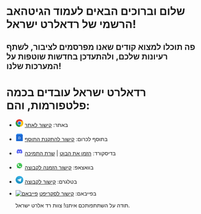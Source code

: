 # שלום וברוכים הבאים לעמוד הגיטהאב הרשמי של רדאלרט ישראל!
## פה תוכלו למצוא קודים שאנו מפרסמים לציבור, לשתף רעיונות שלכם, ולהתעדכן בחדשות שוטפות על המערכות שלנו!
# רדאלרט ישראל עובדים בכמה פלטפורמות, והם:
- <a href="https://red-alert.xyz"><img dir="rtl" title="אתר" style="max-width:100%;" height="20" src="https://raw.githubusercontent.com/github/explore/002d791bc68a86506b1bb7a3332bb6ba8e1d1891/topics/chrome/chrome.png"></a> באתר: [קישור לאתר](https://red-alert.xyz)
- <a href="https://red-alert.xyz/chrome"><img title="תוסף לכרום" style="max-width:100%;" height="20" src="https://raw.githubusercontent.com/github/explore/8eaa4711f3b6015070483ff1c3b707292304efe4/topics/chrome-extension/chrome-extension.png"></a> בתוסף לכרום: [קישור להתקנת התוסף](https://red-alert.xyz/chrome)
- <a href="https://red-alert.xyz/discord"><img title="דיסקורד" style="max-width:100%;" height="20" src="https://raw.githubusercontent.com/github/explore/2a3ce46f963399611d8e2054bb0ce9a4b539296a/topics/discord/discord.png"></a> בדיסקורד: [הזמן את הבוט](https://red-alert.xyz/invite) | [שרת התמיכה](https://red-alert.xyz/discord)
- <a href="https://red-alert.xyz/whatsapp"><img title="וואצאפ" style="max-width:100%;" height="20" src="https://raw.githubusercontent.com/github/explore/fbea3555736cd38170cc0be88424d129741ffbb9/topics/whatsapp/whatsapp.png"></a> בוואצאפ: [קישור הזמנה לקבוצה](https://red-alert.xyz/whatsapp)
- <a href="https://red-alert.xyz/telegram"><img title="טלגרם" style="max-width:100%;" height="20" src="https://raw.githubusercontent.com/github/explore/80688e429a7d4ef2fca1e82350fe8e3517d3494d/topics/telegram/telegram.png"></a> בטלגרם: [קישור לקבוצה](https://red-alert.xyz/telegram)
- <a href="https://github.com/RedAlert-IL/RedAlert-FiveM"><img title="פייבאם" style="max-width:100%;" height="20" src="https://avatars.githubusercontent.com/u/25160833"></a> בפייבאם: [קישור לסקריפט](https://github.com/RedAlert-IL/RedAlert-FiveM)

  תודה על השתתפותכם איתנו!
  צוות רד אלרט ישראל.
